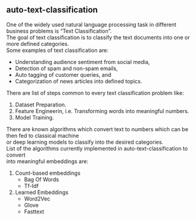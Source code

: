 ## auto-text-classification
One of the widely used natural language processing task in different business problems is “Text Classification”.  
The goal of text classification is to classify the text documents into one or more defined categories.  
Some examples of text classification are:
 - Understanding audience sentiment from social media,
 - Detection of spam and non-spam emails,
 - Auto tagging of customer queries, and
 - Categorization of news articles into defined topics.

There are list of steps common to every text classification problem like:
1. Dataset Preparation.
2. Feature Engineerin, i.e. Transforming words into meaningful numbers.
3. Model Training.  

There are known algorithms which convert text to numbers which can be then fed to classical machine  
or deep learning models to classify into the desired categories.  
List of the algorithms currently implemented in auto-text-classification to convert  
into meaningful embeddings are:
1. Count-based embeddings
    - Bag Of Words
    - Tf-Idf
2. Learned Embeddings
    - Word2Vec
    - Glove
    - Fasttext
    
